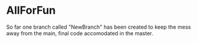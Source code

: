 # AllForFun
So far one branch called "NewBranch" has been created to keep the mess away from the main, final code accomodated in the master.
